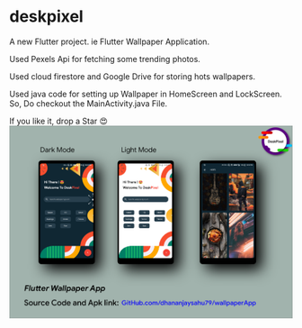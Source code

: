 # deskpixel

A new Flutter project. ie Flutter Wallpaper Application.

Used Pexels Api for fetching some trending photos.

Used cloud firestore and Google Drive for storing hots wallpapers.

Used java code for setting up Wallpaper in HomeScreen and LockScreen. So, Do checkout the MainActivity.java File.

If you like it, drop a Star 😍
![](ScreenShots/ss.png)

